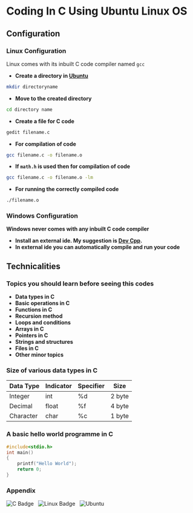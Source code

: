 # Coding In C Using Ubuntu Linux OS

## Configuration
### Linux Configuration
Linux comes with its inbuilt C code compiler named `gcc`
- **Create a directory in [Ubuntu](https://ubuntu.com/download/desktop)**
```sh
mkdir directoryname
```
- **Move to the created directory**
```sh
cd directory name
```
- **Create a file for C code**
```sh
gedit filename.c
```
- **For compilation of code**
```sh
gcc filename.c -o filename.o
```
- **If `math.h` is used then for compilation of code**
```sh
gcc filename.c -o filename.o -lm
```
- **For running the correctly compiled code**
```sh
./filename.o
```

### Windows Configuration
**Windows never comes with any inbuilt C code compiler**
- **Install an external ide. My suggestion is [Dev Cpp](https://sourceforge.net/projects/dev-cpp/files/Binaries/Dev-C%2B%2B%204.9.9.2/devcpp-4.9.9.2_setup.exe/download).**
- **In external ide you can automatically compile and run your code**

## Technicalities
### Topics you should learn before seeing this codes
- **Data types in C**
- **Basic operations in C**
- **Functions in C**
- **Recursion method**
- **Loops and conditions**
- **Arrays in C**
- **Pointers in C**
- **Strings and structures**
- **Files in C**
- **Other minor topics**
### Size of various data types in C
| Data Type| Indicator| Specifier| Size  |
| -------- | -------- | ---------|-------|
| Integer  | int      | %d       | 2 byte|
| Decimal  | float    | %f       | 4 byte|
| Character| char     | %c       | 1 byte|

### A basic hello world programme in C
```c
#include<stdio.h>
int main()
{
    printf("Hello World");
    return 0;
}
```
### Appendix
![C Badge](https://img.shields.io/badge/C-A8B9CC?logo=c&logoColor=fff&style=for-the-badge)
&nbsp;
![Linux Badge](https://img.shields.io/badge/Linux-FCC624?logo=linux&logoColor=000&style=for-the-badge)
 &nbsp;
![Ubuntu](https://img.shields.io/badge/Ubuntu-E95420?logo=ubuntu&logoColor=fff&style=for-the-badge)